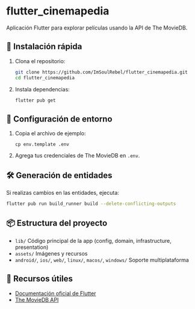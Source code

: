 # flutter_cinemapedia

Aplicación Flutter para explorar películas usando la API de The MovieDB.

## 🚀 Instalación rápida

1. Clona el repositorio:
   ```sh
   git clone https://github.com/ImSoulRebel/flutter_cinemapedia.git
   cd flutter_cinemapedia
   ```
2. Instala dependencias:
   ```sh
   flutter pub get
   ```

## 🔑 Configuración de entorno

1. Copia el archivo de ejemplo:
   ```
   cp env.template .env
   ```
2. Agrega tus credenciales de The MovieDB en `.env`.

## 🛠️ Generación de entidades

Si realizas cambios en las entidades, ejecuta:

```sh
flutter pub run build_runner build --delete-conflicting-outputs
```

## 📦 Estructura del proyecto

- `lib/` Código principal de la app (config, domain, infrastructure, presentation)
- `assets/` Imágenes y recursos
- `android/`, `ios/`, `web/`, `linux/`, `macos/`, `windows/` Soporte multiplataforma

## 📄 Recursos útiles

- [Documentación oficial de Flutter](https://flutter.dev/docs)
- [The MovieDB API](https://developers.themoviedb.org/3)
